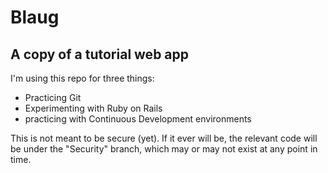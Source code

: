 # Blaug
## A copy of a tutorial web app

I'm using this repo for three things:

* Practicing Git
* Experimenting with Ruby on Rails
* practicing with Continuous Development environments

This is not meant to be secure (yet). If it ever will be, the relevant code will be under the "Security" branch, which may or may not exist at any point in time.
